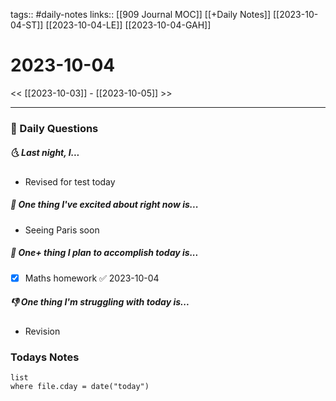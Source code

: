 tags:: #daily-notes 
links:: [[909 Journal MOC]] [[+Daily Notes]] [[2023-10-04-ST]] [[2023-10-04-LE]] [[2023-10-04-GAH]]
# 2023-10-04

<< [[2023-10-03]] - [[2023-10-05]] >>

---
### 📅 Daily Questions
##### 🌜 Last night, I...
- Revised for test today

##### 🙌 One thing I've excited about right now is...
- Seeing Paris soon

##### 🚀 One+ thing I plan to accomplish today is...
- [x] Maths homework ✅ 2023-10-04

##### 👎 One thing I'm struggling with today is...
- Revision

### Todays Notes
```dataview
list 
where file.cday = date("today")
```